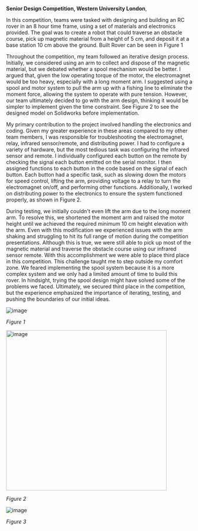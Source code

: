 **Senior Design Competition, Western University London**,

In this competition, teams were tasked with designing and building an RC rover in an 8 hour time frame, using a set of materials and electronics provided. The goal was to create a robot that could traverse an obstacle course, pick up magnetic material from a height of 5 cm, and deposit it at a base station 10 cm above the ground. Built Rover can be seen in Figure 1
  
Throughout the competition, my team followed an iterative design process. Initially, we considered using an arm to collect and dispose of the magnetic material, but we debated whether a spool mechanism would be better. I argued that, given the low operating torque of the motor, the electromagnet would be too heavy, especially with a long moment arm. I suggested using a spool and motor system to pull the arm up with a fishing line to eliminate the moment force, allowing the system to operate with pure tension. However, our team ultimately decided to go with the arm design, thinking it would be simpler to implement given the time constraint. See Figure 2 to see the designed model on Solidworks before implementation.
   
My primary contribution to the project involved handling the electronics and coding. Given my greater experience in these areas compared to my other team members, I was responsible for troubleshooting the electromagnet, relay, infrared sensor/remote, and distributing power. I had to configure a variety of hardware, but the most tedious task was configuring the infrared sensor and remote. I individually configured each button on the remote by checking the signal each button emitted on the serial monitor. I then assigned functions to each button in the code based on the signal of each button. Each button had a specific task, such as slowing down the motors for speed control, lifting the arm, providing voltage to a relay to turn the electromagnet on/off, and performing other functions. Additionally, I worked on distributing power to the electronics to ensure the system functioned properly, as shown in Figure 2.
   
During testing, we initially couldn't even lift the arm due to the long moment arm. To resolve this, we shortened the moment arm and raised the motor height until we achieved the required minimum 10 cm height elevation with the arm. Even with this modification we experienced issues with the arm shaking and struggling to hit its full range of motion during the competition presentations. Although this is true, we were still able to pick up most of the magnetic material and traverse the obstacle course using our infrared sensor remote. With this accomplishment we were able to place third place in this competition. This challenge taught me to step outside my comfort zone. We feared implementing the spool system because it is a more complex system and we only had a limited amount of time to build this rover. In hindsight, trying the spool design might have solved some of the problems we faced. Ultimately, we secured third place in the competition, but the experience emphasized the importance of iterating, testing, and pushing the boundaries of our initial ideas.



 
 ![image](https://github.com/user-attachments/assets/0db44a9d-95c2-492a-bbcb-b29400dc7252)

_Figure 1_
   

<img width="434" alt="image" src="https://github.com/user-attachments/assets/68ef0a07-4962-4fde-b475-21b281bd7443" />

_Figure 2_


![image](https://github.com/user-attachments/assets/973b3f14-25c1-432e-8a3f-0fdf0e6337a3)

_Figure 3_



    
    
